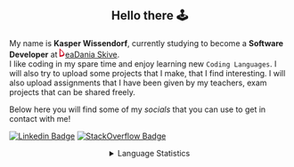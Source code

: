 ## <p align="center">Hello there 🕹️</p>

My name is **Kasper Wissendorf**, currently studying to become a **Software Developer** at [![Icon](/icons/Dania.png)eaDania Skive](https://eadania.com/). <br>
I like coding in my spare time and enjoy learning new `Coding Languages`. I will also try to upload some projects that I make, that I find interesting. I will also upload assignments that I have been given by my teachers, exam projects that can be shared freely. 

Below here you will find some of my *socials* that you can use to get in contact with me!

[![Linkedin Badge](https://img.shields.io/badge/-LinkedIn-blue?style=flat-square&logo=Linkedin&logoColor=white)](https://www.linkedin.com/in/kasper-wissendorf-7279011b6/)
[![StackOverflow Badge](https://img.shields.io/badge/-Stack%20Overflow-FE7A16?style=flat-square&logo=Stack-Overflow&logoColor=white)](https://stackoverflow.com/users/18100435/kasper-wissendorf)

<!-- Stats -->
<details>
<summary align="center">Language Statistics</summary>
<br>
<table align="center">
	<tr>
		<th>Language</th>
		<th>Time Spent</th>
		<th>Percent</th>
	</tr>
	<tr>
		<td>C#</td>
		<td>03h 19m</td>
		<td>52.12%</td>
	</tr>
	<tr>
		<td>TypeScript</td>
		<td>01h 00m</td>
		<td>15.76%</td>
	</tr>
	<tr>
		<td>HTML</td>
		<td>00h 39m</td>
		<td>10.46%</td>
	</tr>
	<tr>
		<td>Markdown</td>
		<td>00h 33m</td>
		<td>8.66%</td>
	</tr>
	<tr>
		<td>JavaScript</td>
		<td>00h 19m</td>
		<td>4.99%</td>
	</tr>
	<tr>
		<td>Lua</td>
		<td>00h 12m</td>
		<td>3.25%</td>
	</tr>
	<tr>
		<td>CSS</td>
		<td>00h 08m</td>
		<td>2.13%</td>
	</tr>
	<tr>
		<td>JSON</td>
		<td>00h 05m</td>
		<td>1.44%</td>
	</tr>
	<tr>
		<td>YAML</td>
		<td>00h 03m</td>
		<td>0.83%</td>
	</tr>
	<tr>
		<td>Git Config</td>
		<td>00h 00m</td>
		<td>0.12%</td>
	</tr>
	<tr>
		<td>Text</td>
		<td>00h 00m</td>
		<td>0.09%</td>
	</tr>
	<tr>
		<td>Other</td>
		<td>00h 00m</td>
		<td>0.08%</td>
	</tr>
	<tr>
		<td>Perl</td>
		<td>00h 00m</td>
		<td>0.08%</td>
	</tr>
</table>
<p align="center"><sub>Last Updated: 02/03/2022 12:27:49</sub></p>
<p align="center"><sub>Data first recorded on 31th. January of 2022</sub></p>
</details>
